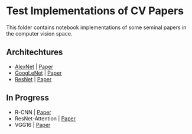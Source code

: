 # Test Implementations of CV Papers
This folder contains notebook implementations of some seminal papers in the computer vision space.

## Architechtures
- [AlexNet](https://github.com/pmocherla/paper-notebooks/computer-vision/AlexNet.ipynb) | [Paper](https://papers.nips.cc/paper/4824-imagenet-classification-with-deep-convolutional-neural-networks)
- [GoogLeNet](https://github.com/pmocherla/paper-notebooks/computer-vision/GoogLeNet.ipynb) | [Paper](https://arxiv.org/abs/1409.4842)
- [ResNet](https://github.com/pmocherla/paper-notebooks/computer-vision/ResNet.ipynb) | [Paper](https://arxiv.org/abs/1512.03385)

## In Progress
- R-CNN | [Paper](https://arxiv.org/pdf/1311.2524.pdf)
- ResNet-Attention | [Paper](https://arxiv.org/abs/1704.06904)
- VGG16 | [Paper](https://arxiv.org/abs/1505.06798)